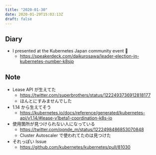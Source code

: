 ```yaml
---
title: "2020-01-30"
date: 2020-01-29T15:03:13Z
draft: false
---
```


## Diary

* I presented at the Kubernetes Japan community event 🥳
  * https://speakerdeck.com/daikurosawa/leader-election-in-kubernetes-number-k8sjp

## Note

* Lease API が生えてた
  * https://twitter.com/superbrothers/status/1222493736912818177
  * ほんとにすみませんでした
* 1.14 から生えてそう
  * https://kubernetes.io/docs/reference/generated/kubernetes-api/v1.14/#lease-v1beta1-coordination-k8s-io
* 使用箇所が見つけられない人になっている
  * https://twitter.com/ponde_m/status/1222498486853070848
  * Cluster Autoscaler で使われてたのは見つけた
* それっぽい Issue
  * https://github.com/kubernetes/kubernetes/pull/81030
